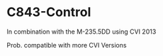 # C843-Control
In combination with the M-235.5DD using CVI 2013

Prob. compatible with more CVI Versions
